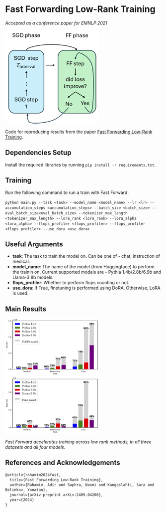 # Fast Forwarding Low-Rank Training
*Accepted as a conference paper for EMNLP 2021*

<img src="images/method.pdf" alt="Fast Forwarding algorithm" style="width:300px;"/>

Code for reproducing results from the paper [Fast Forwarding Low-Rank Training](https://arxiv.org/abs/2409.04206).

## Dependencies Setup

Install the required libraries by running `pip install -r requirements.txt`.

## Training

Run the following command to run a train with Fast Forward:

`python main.py --task <task> --model_name <model_name> --lr <lr> --accumulation_steps <accumulation_steps> --batch_size <batch_size> --eval_batch_size<eval_batch_size> --tokenizer_max_length <tokenizer_max_length> --lora_rank <lora_rank> --lora_alpha <lora_alpha> --flops_profiler <flops_profiler> --flops_profiler <flops_profiler> --use_dora <use_dora>` 

## Useful Arguments
* **task**: The task to train the model on. Can be one of - chat, instruction of medical.
* **model_name**: The name of the model (from Huggingface) to perform the trainin on. Current supported models are - Pythia 1.4b/2.8b/6.9b and Llama-3 8b models.
* **flops_profiler**: Whether to perform flops counting or not.
* **use_dora**: If True, finetuning is performed using DoRA. Otherwise, LoRA is used.

## Main Results

<img src="images/lora_results.png" alt="lora flops" style="width:300px;"/>
<img src="images/lora_results_time.png" alt="lora time" style="width:300px;"/>

*Fast Forward accelerates training across low rank methods, in all three datasets and all four models.*


## References and Acknowledgements
```
@article{rahamim2024fast,
  title={Fast Forwarding Low-Rank Training},
  author={Rahamim, Adir and Saphra, Naomi and Kangaslahti, Sara and Belinkov, Yonatan},
  journal={arXiv preprint arXiv:2409.04206},
  year={2024}
}
```
